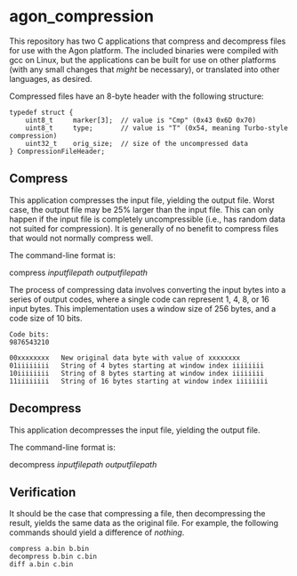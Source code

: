 # agon_compression
This repository has two C applications that compress and decompress files for use with the Agon platform.
The included binaries were compiled with gcc on Linux, but the applications can be built for use on
other platforms (with any small changes that _might_ be necessary), or translated into other languages,
as desired.

Compressed files have an 8-byte header with the following structure:
```
typedef struct {
    uint8_t     marker[3];  // value is "Cmp" (0x43 0x6D 0x70)
    uint8_t     type;       // value is "T" (0x54, meaning Turbo-style compression)
    uint32_t    orig_size;  // size of the uncompressed data
} CompressionFileHeader;
```

## Compress
This application compresses the input file, yielding the output file. Worst case, the output file
may be 25% larger than the input file. This can only happen if the input file is completely
uncompressible (i.e., has random data not suited for compression). It is generally of no
benefit to compress files that would not normally compress well.

The command-line format is:

compress <i>inputfilepath outputfilepath</i>

The process of compressing data involves converting the input bytes into
a series of output codes, where a single code can represent 1, 4, 8, or 16
input bytes.
This implementation uses a window size of 256 bytes, and a code size of 10 bits.

```
Code bits:
9876543210

00xxxxxxxx   New original data byte with value of xxxxxxxx
01iiiiiiii   String of 4 bytes starting at window index iiiiiiii
10iiiiiiii   String of 8 bytes starting at window index iiiiiiii
11iiiiiiii   String of 16 bytes starting at window index iiiiiiii
```

## Decompress
This application decompresses the input file, yielding the output file.

The command-line format is:

decompress <i>inputfilepath outputfilepath</i>

## Verification
It should be the case that compressing a file, then decompressing the
result, yields the same data as the original file. For example, the
following commands should yield a difference of <i>nothing</i>.

```
compress a.bin b.bin
decompress b.bin c.bin
diff a.bin c.bin
```
